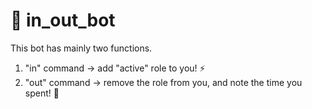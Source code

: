 # 🤖 in_out_bot
This bot has mainly two functions.

  1. "in" command -> add "active" role to you! ⚡️
  2. "out" command -> remove the role from you, and note the time you spent! 📝